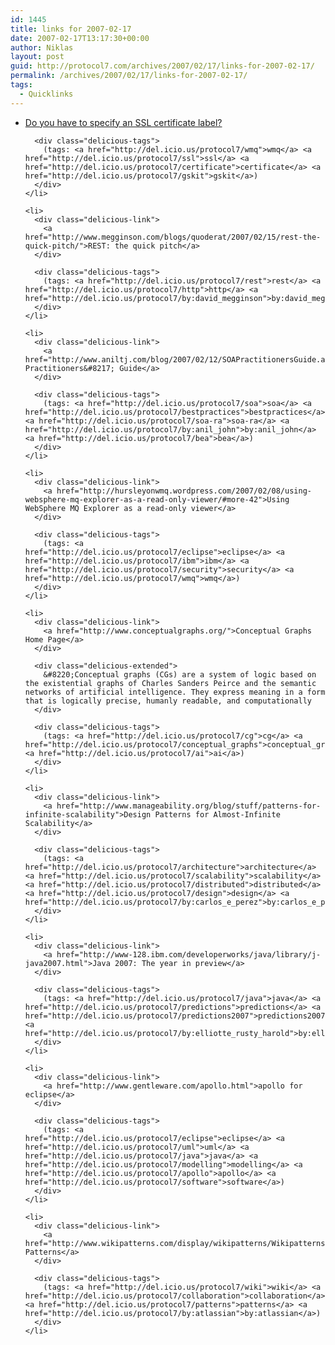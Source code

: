 ```yaml
---
id: 1445
title: links for 2007-02-17
date: 2007-02-17T13:17:30+00:00
author: Niklas
layout: post
guid: http://protocol7.com/archives/2007/02/17/links-for-2007-02-17/
permalink: /archives/2007/02/17/links-for-2007-02-17/
tags:
  - Quicklinks
---
```

<div class='microid-81ebe536efd28058fe1edcc15e853f2b20061b58'>
  <ul class="delicious">
    <li>
      <div class="delicious-link">
        <a href="http://hursleyonwmq.wordpress.com/2007/02/16/do-you-have-to-specify-an-ssl-certificate-label">Do you have to specify an SSL certificate label?</a>
      </div>
      
      <div class="delicious-tags">
        (tags: <a href="http://del.icio.us/protocol7/wmq">wmq</a> <a href="http://del.icio.us/protocol7/ssl">ssl</a> <a href="http://del.icio.us/protocol7/certificate">certificate</a> <a href="http://del.icio.us/protocol7/gskit">gskit</a>)
      </div>
    </li>
    
    <li>
      <div class="delicious-link">
        <a href="http://www.megginson.com/blogs/quoderat/2007/02/15/rest-the-quick-pitch/">REST: the quick pitch</a>
      </div>
      
      <div class="delicious-tags">
        (tags: <a href="http://del.icio.us/protocol7/rest">rest</a> <a href="http://del.icio.us/protocol7/http">http</a> <a href="http://del.icio.us/protocol7/by:david_megginson">by:david_megginson</a>)
      </div>
    </li>
    
    <li>
      <div class="delicious-link">
        <a href="http://www.aniltj.com/blog/2007/02/12/SOAPractitionersGuide.aspx">SOA Practitioners&#8217; Guide</a>
      </div>
      
      <div class="delicious-tags">
        (tags: <a href="http://del.icio.us/protocol7/soa">soa</a> <a href="http://del.icio.us/protocol7/bestpractices">bestpractices</a> <a href="http://del.icio.us/protocol7/soa-ra">soa-ra</a> <a href="http://del.icio.us/protocol7/by:anil_john">by:anil_john</a> <a href="http://del.icio.us/protocol7/bea">bea</a>)
      </div>
    </li>
    
    <li>
      <div class="delicious-link">
        <a href="http://hursleyonwmq.wordpress.com/2007/02/08/using-websphere-mq-explorer-as-a-read-only-viewer/#more-42">Using WebSphere MQ Explorer as a read-only viewer</a>
      </div>
      
      <div class="delicious-tags">
        (tags: <a href="http://del.icio.us/protocol7/eclipse">eclipse</a> <a href="http://del.icio.us/protocol7/ibm">ibm</a> <a href="http://del.icio.us/protocol7/security">security</a> <a href="http://del.icio.us/protocol7/wmq">wmq</a>)
      </div>
    </li>
    
    <li>
      <div class="delicious-link">
        <a href="http://www.conceptualgraphs.org/">Conceptual Graphs Home Page</a>
      </div>
      
      <div class="delicious-extended">
        &#8220;Conceptual graphs (CGs) are a system of logic based on the existential graphs of Charles Sanders Peirce and the semantic networks of artificial intelligence. They express meaning in a form that is logically precise, humanly readable, and computationally
      </div>
      
      <div class="delicious-tags">
        (tags: <a href="http://del.icio.us/protocol7/cg">cg</a> <a href="http://del.icio.us/protocol7/conceptual_graphs">conceptual_graphs</a> <a href="http://del.icio.us/protocol7/ai">ai</a>)
      </div>
    </li>
    
    <li>
      <div class="delicious-link">
        <a href="http://www.manageability.org/blog/stuff/patterns-for-infinite-scalability">Design Patterns for Almost-Infinite Scalability</a>
      </div>
      
      <div class="delicious-tags">
        (tags: <a href="http://del.icio.us/protocol7/architecture">architecture</a> <a href="http://del.icio.us/protocol7/scalability">scalability</a> <a href="http://del.icio.us/protocol7/distributed">distributed</a> <a href="http://del.icio.us/protocol7/design">design</a> <a href="http://del.icio.us/protocol7/by:carlos_e_perez">by:carlos_e_perez</a>)
      </div>
    </li>
    
    <li>
      <div class="delicious-link">
        <a href="http://www-128.ibm.com/developerworks/java/library/j-java2007.html">Java 2007: The year in preview</a>
      </div>
      
      <div class="delicious-tags">
        (tags: <a href="http://del.icio.us/protocol7/java">java</a> <a href="http://del.icio.us/protocol7/predictions">predictions</a> <a href="http://del.icio.us/protocol7/predictions2007">predictions2007</a> <a href="http://del.icio.us/protocol7/by:elliotte_rusty_harold">by:elliotte_rusty_harold</a>)
      </div>
    </li>
    
    <li>
      <div class="delicious-link">
        <a href="http://www.gentleware.com/apollo.html">apollo for eclipse</a>
      </div>
      
      <div class="delicious-tags">
        (tags: <a href="http://del.icio.us/protocol7/eclipse">eclipse</a> <a href="http://del.icio.us/protocol7/uml">uml</a> <a href="http://del.icio.us/protocol7/java">java</a> <a href="http://del.icio.us/protocol7/modelling">modelling</a> <a href="http://del.icio.us/protocol7/apollo">apollo</a> <a href="http://del.icio.us/protocol7/software">software</a>)
      </div>
    </li>
    
    <li>
      <div class="delicious-link">
        <a href="http://www.wikipatterns.com/display/wikipatterns/Wikipatterns">Wiki Patterns</a>
      </div>
      
      <div class="delicious-tags">
        (tags: <a href="http://del.icio.us/protocol7/wiki">wiki</a> <a href="http://del.icio.us/protocol7/collaboration">collaboration</a> <a href="http://del.icio.us/protocol7/patterns">patterns</a> <a href="http://del.icio.us/protocol7/by:atlassian">by:atlassian</a>)
      </div>
    </li>
  </ul>
</div>